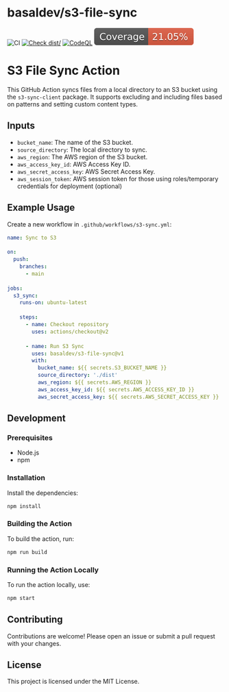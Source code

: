 # basaldev/s3-file-sync

![CI](https://github.com/basaldev/s3-file-sync/actions/workflows/ci.yml/badge.svg)
[![Check dist/](https://github.com/basaldev/s3-file-sync/actions/workflows/check-dist.yml/badge.svg)](https://github.com/basaldev/s3-file-sync/actions/workflows/check-dist.yml)
[![CodeQL](https://github.com/basaldev/s3-file-sync/actions/workflows/codeql-analysis.yml/badge.svg)](https://github.com/basaldev/s3-file-sync/actions/workflows/codeql-analysis.yml)
[![Coverage](./badges/coverage.svg)](./badges/coverage.svg)

# S3 File Sync Action

This GitHub Action syncs files from a local directory to an S3 bucket using the
`s3-sync-client` package. It supports excluding and including files based on
patterns and setting custom content types.

## Inputs

- `bucket_name`: The name of the S3 bucket.
- `source_directory`: The local directory to sync.
- `aws_region`: The AWS region of the S3 bucket.
- `aws_access_key_id`: AWS Access Key ID.
- `aws_secret_access_key`: AWS Secret Access Key.
- `aws_session_token`: AWS session token for those using roles/temporary
  credentials for deployment (optional)

## Example Usage

Create a new workflow in `.github/workflows/s3-sync.yml`:

```yaml
name: Sync to S3

on:
  push:
    branches:
      - main

jobs:
  s3_sync:
    runs-on: ubuntu-latest

    steps:
      - name: Checkout repository
        uses: actions/checkout@v2

      - name: Run S3 Sync
        uses: basaldev/s3-file-sync@v1
        with:
          bucket_name: ${{ secrets.S3_BUCKET_NAME }}
          source_directory: './dist'
          aws_region: ${{ secrets.AWS_REGION }}
          aws_access_key_id: ${{ secrets.AWS_ACCESS_KEY_ID }}
          aws_secret_access_key: ${{ secrets.AWS_SECRET_ACCESS_KEY }}
```

## Development

### Prerequisites

- Node.js
- npm

### Installation

Install the dependencies:

```bash
npm install
```

### Building the Action

To build the action, run:

```bash
npm run build
```

### Running the Action Locally

To run the action locally, use:

```bash
npm start
```

## Contributing

Contributions are welcome! Please open an issue or submit a pull request with
your changes.

## License

This project is licensed under the MIT License.
